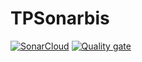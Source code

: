 # TPSonarbis

[![SonarCloud](https://sonarcloud.io/images/project_badges/sonarcloud-white.svg)](https://sonarcloud.io/summary/new_code?id=Gaiko19_TPSonarbis)
[![Quality gate](https://sonarcloud.io/api/project_badges/quality_gate?project=Gaiko19_TPSonarbis)](https://sonarcloud.io/summary/new_code?id=Gaiko19_TPSonarbis)
